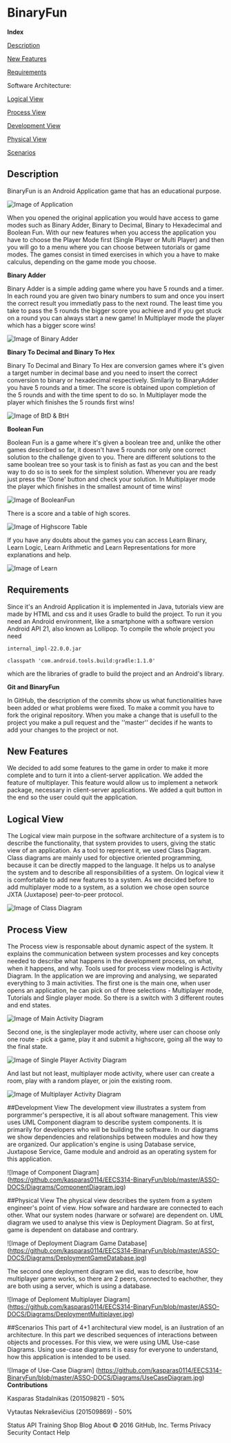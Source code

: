 
<h1>BinaryFun</h1>

**Index**

[Description](#description)

[New Features](#new-features) 

[Requirements](#requirements)

 
Software Architecture:
 
 [Logical View](#logical-view)
 
 [Process View](#process-view)
	 
 [Development View](#development-view)
	 
 [Physical View](#physical-view)
	 
 [Scenarios](#scenarios)
 

## Description
BinaryFun is an Android Application game that has an educational purpose.

![Image of Application](http://imageshack.com/a/img922/580/9fKEHJ.png)

When you opened the original application you would have access to game modes such as Binary Adder, Binary to Decimal, Binary to Hexadecimal and Boolean Fun. With our new features when you access the application you have to choose the Player Mode first (Single Player or Multi Player) and then you will go to a menu where you can choose between tutorials or game modes.
The games consist in timed exercises in which you a have to make calculus, depending on the game mode you choose. 


**Binary Adder**

Binary Adder is a simple adding game where you have 5 rounds and a timer. 
In each round you are given two binary numbers to sum and once you insert the correct result you immediatly pass to the next round.
The least time you take to pass the 5 rounds the bigger score you achieve and if you get stuck on a round you can always start a new game!
In Multiplayer mode the player which has a bigger score wins!

![Image of Binary Adder](http://imageshack.com/a/img921/6862/9FkPuk.png)


**Binary To Decimal and Binary To Hex**

Binary To Decimal and Binary To Hex are conversion games where it's given a target number in decimal base and you need to insert the correct conversion to binary or hexadecimal respectively. 
Similarly to BinaryAdder you have 5 rounds and a timer. The score is obtained upon completion of the 5 rounds and with the time spent to do so.
In Multiplayer mode the player which finishes the 5 rounds first wins!

![Image of BtD & BtH](http://s33.postimg.org/exyegt66n/Deepin_Screenshot20160528190542.png)


**Boolean Fun**

Boolean Fun is a game where it's given a boolean tree and, unlike the other games described so far, it doesn't have 5 rounds nor only one correct solution to the challenge given to you. 
There are different solutions to the same boolean tree so your task is to finish as fast as you can and the best way to do so is to seek for the simplest solution. Whenever you are ready just press the 'Done' button and check your solution.
In Multiplayer mode the player which finishes in the smallest amount of time wins!

![Image of BooleanFun](http://s33.postimg.org/nkyqscdqn/Deepin_Screenshot20160327134109.png)


There is a score and a table of high scores.

![Image of Highscore Table](http://imageshack.com/a/img922/6553/I1QOQ2.png)


If you have any doubts about the games you can access Learn Binary, Learn Logic, Learn Arithmetic and Learn Representations for more explanations and help.

![Image of Learn](http://imageshack.com/a/img922/5359/MyYr4S.png)


## Requirements

Since it's an Android Application it is implemented in Java, tutorials view are made by HTML and css and it uses Gradle to build the project. 
To run it you need an Android environment, like a smartphone with a software version Android API 21, also known as Lollipop.
To compile the whole project you need 
	
	internal_impl-22.0.0.jar

	classpath 'com.android.tools.build:gradle:1.1.0'
	
which are the libraries of gradle to build the project and an Android's library.


**Git and BinaryFun**

In GitHub, the description of the commits show us what functionalities have been added or what problems were fixed.
To make a commit you have to fork the original repository. When you make a change that is usefull to the project you make a pull request and the ''master'' decides if he wants to add your changes to the project or not.


## New Features

We decided to add some features to the game in order to make it more complete and to turn it into a client-server application.
We added the feature of multiplayer. This feature would allow us to implement a network package, necessary in client-server applications. 
We added a quit button in the end so the user could quit the application.

## Logical View
The Logical view main purpose in the software architecture of a system is to describe the functionality, that system provides to users, giving the static view of an application. As a tool to represent it, we used Class Diagram. Class diagrams are mainly used for objective oriented programming, because it can be directly mapped to the language. It helps us to analyse the system and to describe all responsibilities of a system. 
On logical view it is comfortable to add new features to a system. As we decided before to add multiplayer mode to a system, as a solution we chose open source JXTA (Juxtapose) peer-to-peer protocol.

![Image of Class Diagram](https://github.com/kasparas0114/EECS314-BinaryFun/blob/master/ASSO-DOCS/Diagrams/ClassDiagram.jpg)

## Process View
The Process view is responsable about dynamic aspect of the system. It explains the communication between system processes and key concepts needed to describe what happens in the development process, on what, when it happens, and why. Tools used for process view modeling is Activity Diagram. In the application we are improving and analysing, we separated everything to 3 main activities.
The first one is the main one, when user opens an application, he can pick on of three selections - Multiplayer mode, Tutorials and Single player mode. So there is a switch with 3 different routes and end states.

![Image of Main Activity Diagram](https://github.com/kasparas0114/EECS314-BinaryFun/blob/master/ASSO-DOCS/Diagrams/ActivityDiagramMain.jpg)

Second one, is the singleplayer mode activity, where user can choose only one route - pick a game, play it and submit a highscore, going all the way to the final state. 

![Image of Single Player Activity Diagram](https://github.com/kasparas0114/EECS314-BinaryFun/blob/master/ASSO-DOCS/Diagrams/ActivityDiagramSinglePlayer.jpg)

And last but not least, multiplayer mode activity, where user can create a room, play with a random player, or join the existing room.

![Image of Multiplayer Activity Diagram](https://github.com/kasparas0114/EECS314-BinaryFun/blob/master/ASSO-DOCS/Diagrams/ActivityDiagramMultiplayer.jpg)

##Development View
The development view illustrates a system from porgrammer's perspective, it is all about software management. This view uses UML Component diagram to describe system components. It is primarily for developers who will be building the software.
In our diagrams we show dependencies and relationships between modules and how they are organized.
Our application's engine is using Database service, Juxtapose Service, Game module and android as an operating system for this application.

![Image of Component Diagram] (https://github.com/kasparas0114/EECS314-BinaryFun/blob/master/ASSO-DOCS/Diagrams/ComponentDiagram.jpg)

##Physical View
The physical view describes the system from a system engineer's point of view. How sofware and hardware are connected to each other. What our system nodes (harware or sofware) are dependent on. UML diagram we used to analyse this view is Deployment Diagram. So at first, game is dependent on database and contrary.

![Image of Deployment Diagram Game Database] (https://github.com/kasparas0114/EECS314-BinaryFun/blob/master/ASSO-DOCS/Diagrams/DeploymentGameDatabase.jpg)

The second one deployment diagram we did, was to describe, how multiplayer game works, so there are 2 peers, connected to eachother, they are both using a server, which is using a database.

![Image of Deploment Multiplayer Diagram] (https://github.com/kasparas0114/EECS314-BinaryFun/blob/master/ASSO-DOCS/Diagrams/DeploymentMultiplayer.jpg)

##Scenarios
This part of 4+1 architectural view model, is an ilustration of an architecture. In this part we described sequences of interactions between objects and processes. For this view, we were using UML Use-case Diagrams. Using use-case diagrams it is easy for everyone to understand, how this application is intended to be used.

![Image of Use-Case Diagram] (https://github.com/kasparas0114/EECS314-BinaryFun/blob/master/ASSO-DOCS/Diagrams/UseCaseDiagram.jpg)
**Contributions**

Kasparas Stadalnikas (201509821) - 50%

Vytautas Nekraševičius (201509869) - 50%

Status API Training Shop Blog About
© 2016 GitHub, Inc. Terms Privacy Security Contact Help
